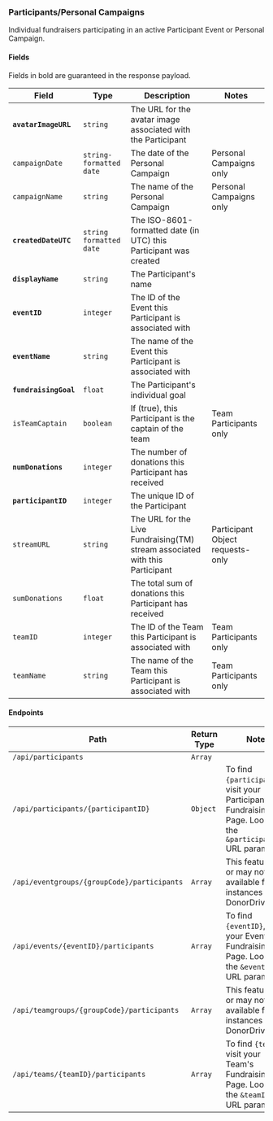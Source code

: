 ### Participants/Personal Campaigns
Individual fundraisers participating in an active Participant Event or Personal Campaign.

#### Fields

Fields in bold are guaranteed in the response payload.

|Field|Type|Description|Notes|
|---|---|---|---|
|**`avatarImageURL`**|`string`|The URL for the avatar image associated with the Participant||
|`campaignDate`|`string-formatted date`|The date of the Personal Campaign|Personal Campaigns only|
|`campaignName`|`string`|The name of the Personal Campaign|Personal Campaigns only|
|**`createdDateUTC`**|`string formatted date`|The ISO-8601-formatted date (in UTC) this Participant was created||
|**`displayName`**|`string`|The Participant's name||
|**`eventID`**|`integer`|The ID of the Event this Participant is associated with||
|**`eventName`**|`string`|The name of the Event this Participant is associated with||
|**`fundraisingGoal`**|`float`|The Participant's individual goal||
|`isTeamCaptain`|`boolean`|If (true), this Participant is the captain of the team|Team Participants only|
|**`numDonations`**|`integer`|The number of donations this Participant has received||
|**`participantID`**|`integer`|The unique ID of the Participant||
|`streamURL`|`string`|The URL for the Live Fundraising(TM) stream associated with this Participant|Participant Object requests-only|
|`sumDonations`|`float`|The total sum of donations this Participant has received||
|`teamID`|`integer`|The ID of the Team this Participant is associated with|Team Participants only|
|`teamName`|`string`|The name of the Team this Participant is associated with|Team Participants only|

#### Endpoints

|Path|Return Type|Notes|
|---|---|---|
|`/api/participants`|`Array`||
|`/api/participants/{participantID}`|`Object`|To find `{participantID}`, visit your Participant's Fundraising Page. Look for the `&participantID=` URL parameter.|
|`/api/eventgroups/{groupCode}/participants`|`Array`|This feature may or may not be available for all instances of DonorDrive.|
|`/api/events/{eventID}/participants`|`Array`|To find `{eventID}`, visit your Event's Fundraising Page. Look for the `&eventID=` URL parameter.|
|`/api/teamgroups/{groupCode}/participants`|`Array`|This feature may or may not be available for all instances of DonorDrive.|
|`/api/teams/{teamID}/participants`|`Array`|To find `{teamID}`, visit your Team's Fundraising Page. Look for the `&teamID=` URL parameter.|